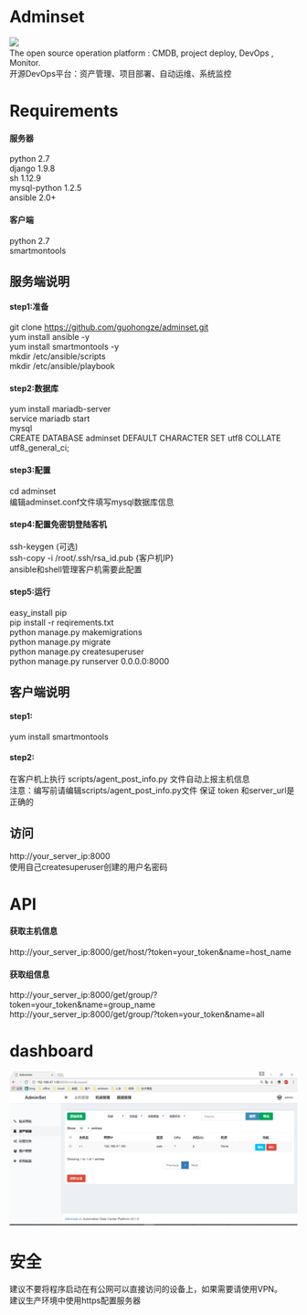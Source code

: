 # Adminset
<img src="https://travis-ci.org/guohongze/adminset.svg?branch=master"></img><br>
The open source operation platform : CMDB, project deploy, DevOps , Monitor. <br>
开源DevOps平台：资产管理、项目部署、自动运维、系统监控
# Requirements
#### 服务器
python 2.7<br>
django 1.9.8<br>
sh 1.12.9<br>
mysql-python 1.2.5<br>
ansible 2.0+<br>
#### 客户端
python 2.7<br>
smartmontools<br>


## 服务端说明
#### step1:准备
git clone https://github.com/guohongze/adminset.git<br>
yum install ansible -y<br>
yum install smartmontools -y<br>
mkdir /etc/ansible/scripts<br>
mkdir /etc/ansible/playbook<br>
#### step2:数据库
yum install mariadb-server<br>
service mariadb start<br>
mysql<br>
CREATE DATABASE adminset DEFAULT CHARACTER SET utf8 COLLATE utf8_general_ci;
#### step3:配置
cd adminset<br>
编辑adminset.conf文件填写mysql数据库信息
#### step4:配置免密钥登陆客机
ssh-keygen (可选)<br>
ssh-copy -i /root/.ssh/rsa_id.pub {客户机IP}<br>
ansible和shell管理客户机需要此配置

#### step5:运行
easy_install pip <br>
pip install -r reqirements.txt<br>
python manage.py makemigrations<br>
python manage.py migrate<br>
python manage.py createsuperuser<br>
python manage.py runserver 0.0.0.0:8000
## 客户端说明
#### step1:
yum install smartmontools
#### step2:
在客户机上执行 scripts/agent_post_info.py 文件自动上报主机信息<br>
注意：编写前请编辑scripts/agent_post_info.py文件 保证 token 和server_url是正确的

## 访问
http://your_server_ip:8000<br>
使用自己createsuperuser创建的用户名密码

# API
#### 获取主机信息
http://your_server_ip:8000/get/host/?token=your_token&name=host_name <br>
#### 获取组信息
http://your_server_ip:8000/get/group/?token=your_token&name=group_name <br>
http://your_server_ip:8000/get/group/?token=your_token&name=all <br>
# dashboard
<img src="https://github.com/guohongze/adminset/blob/master/static/dist/img/demo.png"></img>
# 安全
建议不要将程序启动在有公网可以直接访问的设备上，如果需要请使用VPN。<br>
建议生产环境中使用https配置服务器<br>